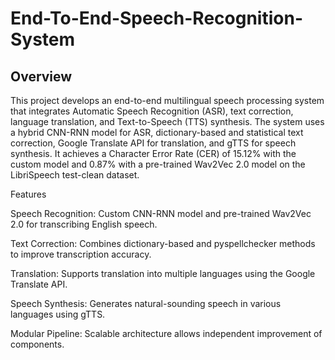 # End-To-End-Speech-Recognition-System
## Overview

This project develops an end-to-end multilingual speech processing system that integrates Automatic Speech Recognition (ASR), text correction, language translation, and Text-to-Speech (TTS) synthesis. The system uses a hybrid CNN-RNN model for ASR, dictionary-based and statistical text correction, Google Translate API for translation, and gTTS for speech synthesis. It achieves a Character Error Rate (CER) of 15.12% with the custom model and 0.87% with a pre-trained Wav2Vec 2.0 model on the LibriSpeech test-clean dataset.

Features

Speech Recognition: Custom CNN-RNN model and pre-trained Wav2Vec 2.0 for transcribing English speech.

Text Correction: Combines dictionary-based and pyspellchecker methods to improve transcription accuracy.

Translation: Supports translation into multiple languages using the Google Translate API.

Speech Synthesis: Generates natural-sounding speech in various languages using gTTS.

Modular Pipeline: Scalable architecture allows independent improvement of components.
